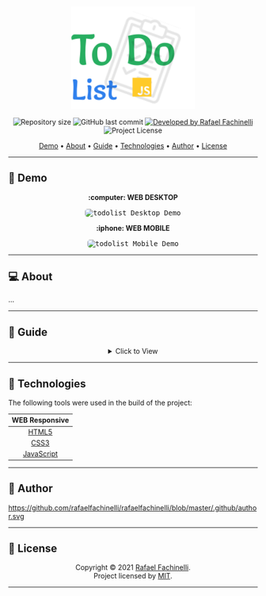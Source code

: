 <div align="center">
  <img src="./.github/banner.svg" width="250px">
</div>

<p align="center"> 
  <img alt="Repository size" src="https://img.shields.io/github/repo-size/rafaelfachinelli/todolist?style=for-the-badge">
  <img alt="GitHub last commit" src="https://img.shields.io/github/last-commit/rafaelfachinelli/todolist?style=for-the-badge">
  <a href="https://github.com/rafaelfachinelli">
    <img alt="Developed by Rafael Fachinelli" src="https://img.shields.io/badge/developer-Rafael Fachinelli-%237519C1?style=for-the-badge">
  </a>
  <img alt="Project License" src="https://img.shields.io/github/license/rafaelfachinelli/todolist?style=for-the-badge"/>
<p>

<p align="center">
 <a href="#movie_camera-demo">Demo</a> •
 <a href="#computer-about">About</a> •
 <a href="#memo-guide">Guide</a> •
 <a href="#hammer-technologies">Technologies</a> •
 <a href="#boy-author">Author</a> •
 <a href="#page_facing_up-license">License</a>
</p>

---
## :movie_camera: **Demo**

<p align="center"><b> :computer: WEB DESKTOP </b></p>

<p align="center"><kbd><img width="450" style="border-radius: 5px" height="250" alt="todolist Desktop Demo" src=".github/demo-desktop-todolist.gif"></kbd></p>

<p align="center"><b> :iphone: WEB MOBILE </b></p>

<p align="center"><kbd><img width="150" style="border-radius: 5px" height="250" alt="todolist Mobile Demo" src=".github/demo-mobile-todolist.gif"></kbd></p>

---
## :computer: About

...

---
## :memo: **Guide**

<div align="center">
  
<details>
<summary>Click to View</summary>

|Status|Task|
|:---:|:---|
|:heavy_check_mark:|Build semantic page HTML|
|:heavy_check_mark:|Build responsive CSS|
|:heavy_check_mark:|CSS in BEM|
|:heavy_check_mark:|Build JavaScript logic|

</details>

</div>

---
## :hammer: **Technologies**

The following tools were used in the build of the project:

<div align="center">

|WEB Responsive|
|:---:|
|[HTML5](https://developer.mozilla.org/pt-BR/docs/Web/HTML/HTML5)|
|[CSS3](https://developer.mozilla.org/pt-BR/docs/Archive/CSS3)|
|[JavaScript](https://www.ecma-international.org/publications/standards/Ecma-262.htm)|

</div>

---
## :boy: **Author**

https://github.com/rafaelfachinelli/rafaelfachinelli/blob/master/.github/author.svg

---
## :page_facing_up: **License**

<div align="center">

Copyright © 2021 [Rafael Fachinelli](https://github.com/rafaelfachinelli).<br />
Project licensed by [MIT](./LICENSE).

</div>


---
